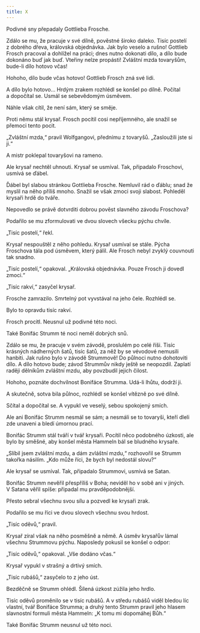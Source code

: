 ```yaml
---
title: X
---
```


  

Podivné sny přepadaly Gottlieba Frosche.

Zdálo se mu, že pracuje v své dílně, pověstné široko daleko. Tisíc postelí z dobrého dřeva, královská objednávka. Jak bylo veselo a rušno! Gottlieb Frosch pracoval a dohlížel na práci; dnes nutno dokonati dílo, a dílo bude dokonáno buď jak buď. Vteřiny nelze propásti! Zvláštní mzda tovaryšům, bude-li dílo hotovo včas!

Hohoho, dílo bude včas hotovo! Gottlieb Frosch zná své lidi.

A dílo bylo hotovo… Hrdým zrakem rozhlédl se konšel po dílně. Počítal a dopočítal se. Usmál se sebevědomým úsměvem.

Náhle však cítil, že není sám, který se směje.

Proti němu stál krysař. Frosch pocítil cosi nepříjemného, ale snažil se přemoci tento pocit.

„Zvláštní mzda,“ pravil Wolfgangovi, přednímu z tovaryšů. „Za­sloužili jste si ji.“

A mistr poklepal tovaryšovi na rameno.

Ale krysař nechtěl uhnouti. Krysař se usmíval. Tak, připadalo Froschovi, usmívá se ďábel.

Ďábel byl slabou stránkou Gottlieba Frosche. Nemluvil rád o ďáblu; snad že myslil na něho příliš mnoho. Snažil se však zmoci svoji slabost. Pohleděl krysaři hrdě do tváře.

Nepovedlo se právě dotvrditi dobrou pověst slavného závodu Froschova?

Podařilo se mu zformulovati ve dvou slovech všecku pýchu chvíle.

„Tisíc postelí,“ řekl.

Krysař nespouštěl z něho pohledu. Krysař usmíval se stále. Pýcha Froschova tála pod úsměvem, který pálil. Ale Frosch nebyl zvyklý couvnouti tak snadno.

„Tisíc postelí,“ opakoval. „Královská objednávka. Pouze Frosch ji dovedl zmoci.“

„Tisíc rakví,“ zasyčel krysař.

Frosche zamrazilo. Smrtelný pot vyvstával na jeho čele. Rozhlédl se.

Bylo to opravdu tisíc rakví.

Frosch procitl. Neusnul už podivné této noci.

Také Bonifác Strumm té noci neměl dobrých snů.

Zdálo se mu, že pracuje v svém závodě, proslulém po celé říši. Tisíc krásných nádherných šatů, tisíc šatů, za něž by se vévodové nemusili hanbiti. Jak rušno bylo v závodě Strummově! Do půlnoci nutno dohotoviti dílo. A dílo hotovo bude; závod Strummův nikdy ještě se neopozdil. Zaplatí raději dělníkům zvláštní mzdu, aby povzbudil jejich čilost.

Hohoho, poznáte dochvilnost Bonifáce Strumma. Udá-li lhůtu, dodrží ji.

A skutečně, sotva bila půlnoc, rozhlédl se konšel vítězně po své dílně.

Sčítal a dopočítal se. A vypukl ve veselý, sebou spokojený smích.

Ale ani Bonifác Strumm nesmál se sám; a nesmáli se to tovaryši, kteří dleli zde unaveni a bledí úmornou prací.

Bonifác Strumm stál tváří v tvář krysaři. Pocítil něco podobného úzkosti, ale bylo by směšné, aby konšel města Hammeln bál se bludného krysaře.

„Slíbil jsem zvláštní mzdu, a dám zvláštní mzdu,“ rozhovořil se Strumm takořka násilím. „Kdo může říci, že bych byl nedostál slovu?“

Ale krysař se usmíval. Tak, připadalo Strummovi, usmívá se Satan.

Bonifác Strumm nevěřil přespříliš v Boha; neviděl ho v sobě ani v jiných. V Satana věřil spíše: připadal mu pravděpodobnější.

Přesto sebral všechnu svou sílu a pozvedl ke krysaři zrak.

Podařilo se mu říci ve dvou slovech všechnu svou hrdost.

„Tisíc oděvů,“ pravil.

Krysař zíral však na něho posměšně a němě. A úsměv krysařův lámal všechnu Strummovu pýchu. Naposledy pokusil se konšel o odpor:

„Tisíc oděvů,“ opakoval. „Vše dodáno včas.“

Krysař vypukl v strašný a drtivý smích.

„Tisíc rubášů,“ zasyčelo to z jeho úst.

Bezděčně se Strumm ohlédl. Šílená úzkost zúžila jeho hrdlo.

Tisíc oděvů proměnilo se v tisíc rubášů. A v středu rubášů viděl bledou líc vlastní, tvář Bonifáce Strumma; a druhý tento Strumm pravil jeho hlasem slavnostní formuli města Hammeln: „K tomu mi dopomáhej Bůh.“

Také Bonifác Strumm neusnul už této noci.
